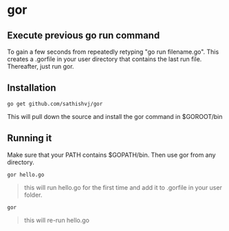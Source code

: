 gor
===

## Execute previous go run command
To gain a few seconds from repeatedly retyping "go run filename.go".
This creates a .gorfile in your user directory that contains the last run file.  Thereafter, just run gor.

## Installation
```
go get github.com/sathishvj/gor
```

This will pull down the source and install the gor command in $GOROOT/bin

## Running it
Make sure that your PATH contains $GOPATH/bin.  Then use gor from any directory.

```
gor hello.go 
```
> this will run hello.go for the first time and add it to .gorfile in your user folder.
```
gor
```
> this will re-run hello.go
